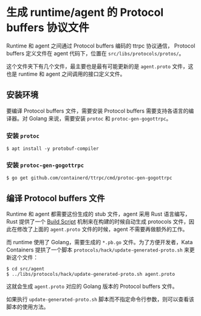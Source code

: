 # 生成 runtime/agent 的 Protocol buffers 协议文件


Runtime 和 agent 之间通过 Protocol buffers 编码的 ttrpc 协议通信， Protocol buffers 定义文件在 agent 代码下，位置在 `src/libs/protocols/protos/`。

这个文件夹下有几个文件，最主要也是最有可能更新的是 `agent.proto` 文件，这也是 runtime 和 agent 之间调用的接口定义文件。

## 安装环境

要编译 Protocol buffers 文件，需要安装 Protocol buffers 需要支持各语言的编译器。对 Golang 来说，需要安装 `protoc` 和 `protoc-gen-gogottrpc`。

### 安装 `protoc`

```
$ apt install -y protobuf-compiler
```

### 安装 `protoc-gen-gogottrpc`

```
$ go get github.com/containerd/ttrpc/cmd/protoc-gen-gogottrpc
```

## 编译 Protocol buffers 文件

Runtime 和 agent 都需要这份生成的 stub 文件，agent 采用 Rust 语言编写， Rust 提供了一个 [Build Script](https://doc.rust-lang.org/cargo/reference/build-scripts.html) 机制来在构建的时候自动生成 protocols 文件，因此在修改了上面的 `agent.proto` 文件的时候，agent 不需要再做额外的工作。

而 runtime 使用了 Golang，需要生成的 `*.pb.go` 文件。为了方便开发者，Kata Containers 提拱了一个脚本 `protocols/hack/update-generated-proto.sh` 来更新这个文件：

```
$ cd src/agent
$ ../libs/protocols/hack/update-generated-proto.sh agent.proto
```

这就会生成 `agent.proto` 对应的 Golang 版本的 Protocol buffers 文件。

如果执行 `update-generated-proto.sh` 脚本而不指定命令行参数，则可以查看该脚本的使用方法。
